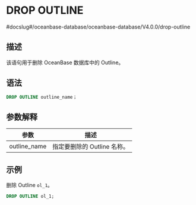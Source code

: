 DROP OUTLINE 
=================================
#docslug#/oceanbase-database/oceanbase-database/V4.0.0/drop-outline


描述 
-----------------------

该语句用于删除 OceanBase 数据库中的 Outline。

语法 
-----------------------

```sql
DROP OUTLINE outline_name；  
```



参数解释 
-------------------------



|    **参数**    |       **描述**       |
|--------------|--------------------|
| outline_name | 指定要删除的 Outline 名称。 |



示例 
-----------------------

删除 Outline `ol_1`。

```sql
DROP OUTLINE ol_1;      
```




